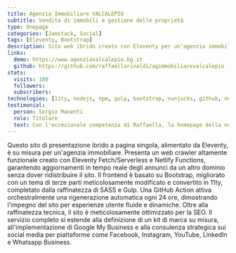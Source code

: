 ```yaml
---
title: Agenzia Immobiliare VALCALEPIO
subtitle: Vendita di immobili e gestione delle proprietà
type: Onepage
categories: [Jamstack, Social]
tags: [Eleventy, Bootstrap]
description: Sito web ibrido creato con Eleventy per un'agenzia immobiliare, con web crawling personalizzato per annunci in tempo reale.
links:
  demo: https://www.agenziavalcalepio.bg.it
  github: https://github.com/raffaellarinaldi/agimmobiliarevalcalepio
stats: 
  visits: 100
  followers:
  subscribers:
technologies: [11ty, nodejs, npm, gulp, bootstrap, nunjucks, github, netlify, html, css, sass, javascript, cloud9, meta, google-business, iubenda, linkedin, youtube]
testimonial:
  person: Sergio Manenti
  role: Titolare
  text: Con l'eccezionale competenza di Raffaella, la homepage della nostra agenzia ha subito una straordinaria trasformazione, catturando costantemente l'attenzione dei clienti e distinguendosi tra i concorrenti.
---
```

Questo sito di presentazione ibrido a pagina singola, alimentato da Eleventy, è su misura per un'agenzia immobiliare. Presenta un web crawler altamente funzionale creato con Eleventy Fetch/Serverless e Netlify Functions, garantendo aggiornamenti in tempo reale degli annunci da un altro dominio senza dover ridistribuire il sito. Il frontend è basato su Bootstrap, migliorato con un tema di terze parti meticolosamente modificato e convertito in 11ty, completato dalla raffinatezza di SASS e Gulp. Una GitHub Action attiva orchestralmente una rigenerazione automatica ogni 24 ore, dimostrando l'impegno del sito per esperienze utente fluide e dinamiche. Oltre alla raffinatezza tecnica, il sito è meticolosamente ottimizzato per la SEO. Il servizio completo si estende alla definizione di un kit di marca su misura, all'implementazione di Google My Business e alla consulenza strategica sui social media per piattaforme come Facebook, Instagram, YouTube, LinkedIn e Whatsapp Business.

